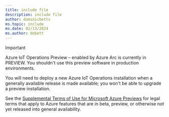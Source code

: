 ```yaml
---
title: include file
description: include file
author: dominicbetts
ms.topic: include
ms.date: 02/13/2024
ms.author: dobett
---
```


> [!IMPORTANT]
> Azure IoT Operations Preview – enabled by Azure Arc is currently in PREVIEW.
> You shouldn't use this preview software in production environments.
>
> You will need to deploy a new Azure IoT Operations installation when a generally available release is made available; you won't be able to upgrade a preview installation.
>
> See the [Supplemental Terms of Use for Microsoft Azure Previews](https://azure.microsoft.com/support/legal/preview-supplemental-terms/) for legal terms that apply to Azure features that are in beta, preview, or otherwise not yet released into general availability.
